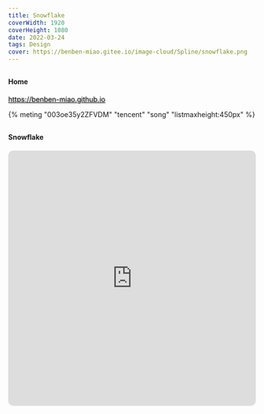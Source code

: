 ```yaml
---
title: Snowflake
coverWidth: 1920
coverHeight: 1080
date: 2022-03-24
tags: Design
cover: https://benben-miao.gitee.io/image-cloud/Spline/snowflake.png
---
```


<!-- <div style="background-color: #eeeeee; width: 120px; padding:5px 20px; border-radius: 3px;">Read More</div> -->
<!-- more -->

## 
#### Home
<div class="card">
  <a href="https://benben-miao.github.io" style="text-shadow: 1px 1px 3px #888;">https://benben-miao.github.io</a>
</div>

{% meting "003oe35y2ZFVDM" "tencent" "song" "listmaxheight:450px" %}

## 
#### Snowflake
<div class="frame">
  <iframe frameborder="0" allowfullscreen mozallowfullscreen="true" webkitallowfullscreen="true" allow="fullscreen; autoplay; vr" 
  style="width: 100%; height: 520px; border-radius: 10px;" 
  src="https://my.spline.design/snowflake-cb4ed31fb30699b8b1ae97fb350ae063/">
  </iframe>
</div>